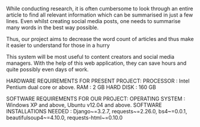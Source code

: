 While conducting research, it is often cumbersome to look through an entire article to find all relevant information which can be summarised in just a few lines. Even whilst creating social media posts, one needs to summarise many words in the best way possible.

Thus, our project aims to decrease the word count of articles and thus make it easier to understand for those in a hurry

This system will be most useful to content creators and social media managers. With the help of this web application, they can save hours and quite possibly even days of work.


HARDWARE REQUIREMENTS FOR PRESENT PROJECT:
PROCESSOR : Intel Pentium dual core or above.
RAM : 2 GB
HARD DISK : 160 GB

SOFTWARE REQUIREMENTS FOR OUR PROJECT:
OPERATING SYSTEM : Windows XP and above, Ubuntu v12.04 and above.
SOFTWARE INSTALLATIONS NEEDED : Django~=3.2.7, requests~=2.26.0, bs4~=0.0.1, beautifulsoup4~=4.10.0, requests-html~=0.10.0


